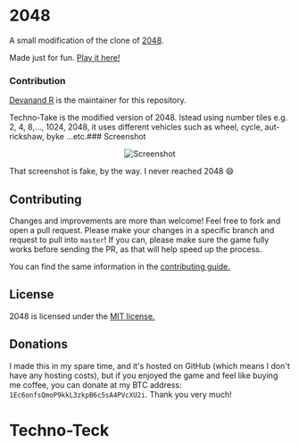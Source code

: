 # 2048
A small modification of the clone of [2048](http://gabrielecirulli.github.io/2048/).

Made just for fun. [Play it here!](https://devanandr.github.io/)

### Contribution

[Devanand R](https://github.com/devanandR) is the maintainer for this repository.


Techno-Take is the modified version of 2048. Istead using number tiles e.g. 2, 4, 8,..., 1024, 2048,
it uses different vehicles such as wheel, cycle, aut-rickshaw, byke ...etc.### Screenshot

<p align="center">
  <img src="http://pictures.gabrielecirulli.com/2048-20140309-234100.png" alt="Screenshot"/>
</p>

That screenshot is fake, by the way. I never reached 2048 :smile:

## Contributing
Changes and improvements are more than welcome! Feel free to fork and open a pull request. Please make your changes in a specific branch and request to pull into `master`! If you can, please make sure the game fully works before sending the PR, as that will help speed up the process.

You can find the same information in the [contributing guide.](https://github.com/gabrielecirulli/2048/blob/master/CONTRIBUTING.md)

## License
2048 is licensed under the [MIT license.](https://github.com/gabrielecirulli/2048/blob/master/LICENSE.txt)

## Donations
I made this in my spare time, and it's hosted on GitHub (which means I don't have any hosting costs), but if you enjoyed the game and feel like buying me coffee, you can donate at my BTC address: `1Ec6onfsQmoP9kkL3zkpB6c5sA4PVcXU2i`. Thank you very much!
# Techno-Teck
